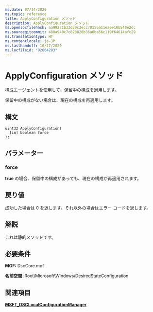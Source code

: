 ```yaml
---
ms.date: 07/14/2020
ms.topic: reference
title: ApplyConfiguration メソッド
description: ApplyConfiguration メソッド
ms.openlocfilehash: aa99221b33d39c3ecc70156a11eaee10b540e2dc
ms.sourcegitcommit: 488a940c7c828820b36a6ba56c119f64614afc29
ms.translationtype: HT
ms.contentlocale: ja-JP
ms.lasthandoff: 10/27/2020
ms.locfileid: "92664283"
---
```

# <a name="applyconfiguration-method"></a>ApplyConfiguration メソッド

構成エージェントを使用して、保留中の構成を適用します。

保留中の構成がない場合は、現在の構成を再適用します。

## <a name="syntax"></a>構文

```mof
uint32 ApplyConfiguration(
  [in] boolean force
);
```

## <a name="parameters"></a>パラメーター

### <a name="force"></a>force

**true** の場合、保留中の構成があっても、現在の構成が再適用されます。

## <a name="return-value"></a>戻り値

成功した場合は 0 を返します。それ以外の場合はエラー コードを返します。

## <a name="remarks"></a>解説

これは静的メソッドです。

## <a name="requirements"></a>必要条件

**MOF:** DscCore.mof

**名前空間** :Root\Microsoft\Windows\DesiredStateConfiguration

## <a name="see-also"></a>関連項目

[**MSFT_DSCLocalConfigurationManager**](msft-dsclocalconfigurationmanager.md)

